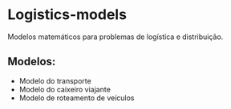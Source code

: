 # Logistics-models
Modelos matemáticos para problemas de logística e distribuição.

## Modelos:
- Modelo do transporte
- Modelo do caixeiro viajante
- Modelo de roteamento de veículos
